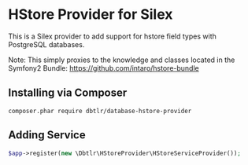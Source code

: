 # HStore Provider for Silex

This is a Silex provider to add support for hstore field types with PostgreSQL databases.
 
Note: This simply proxies to the knowledge and classes located in the Symfony2 Bundle: https://github.com/intaro/hstore-bundle 

## Installing via Composer

```
composer.phar require dbtlr/database-hstore-provider
```

## Adding Service


```php
$app->register(new \Dbtlr\HStoreProvider\HStoreServiceProvider());
```

